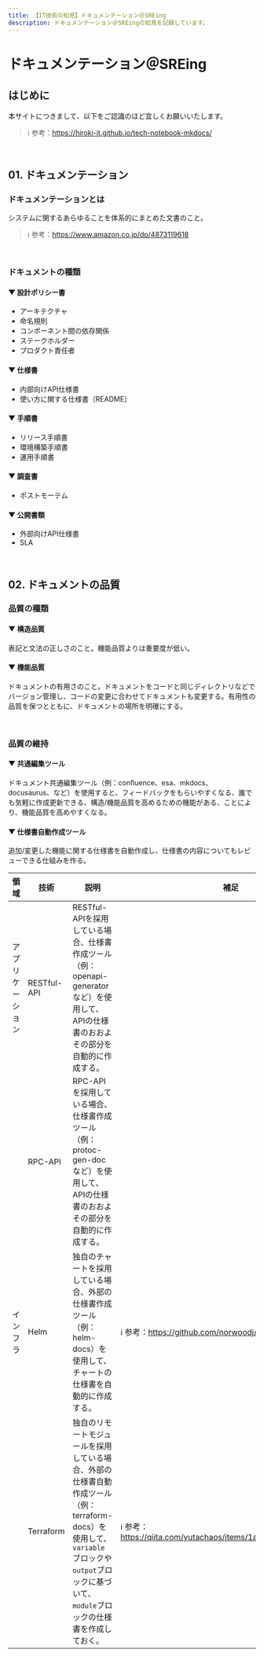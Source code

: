 ```yaml
---
title: 【IT技術の知見】ドキュメンテーション＠SREing
description: ドキュメンテーション＠SREingの知見を記録しています。
---
```


# ドキュメンテーション＠SREing

## はじめに

本サイトにつきまして、以下をご認識のほど宜しくお願いいたします。

> ℹ️ 参考：https://hiroki-it.github.io/tech-notebook-mkdocs/

<br>

## 01. ドキュメンテーション

### ドキュメンテーションとは

システムに関するあらゆることを体系的にまとめた文書のこと。

> ℹ️ 参考：https://www.amazon.co.jp/dp/4873119618

<br>

### ドキュメントの種類

#### ▼ 設計ポリシー書

- アーキテクチャ
- 命名規則
- コンポーネント間の依存関係
- ステークホルダー
- プロダクト責任者

#### ▼ 仕様書

- 内部向けAPI仕様書
- 使い方に関する仕様書（README）

#### ▼ 手順書

- リリース手順書
- 環境構築手順書
- 運用手順書

#### ▼ 調査書

- ポストモーテム

#### ▼ 公開書類

- 外部向けAPI仕様書
- SLA

<br>

## 02. ドキュメントの品質

### 品質の種類

#### ▼ 構造品質

表記と文法の正しさのこと。機能品質よりは重要度が低い。

#### ▼ 機能品質

ドキュメントの有用さのこと。ドキュメントをコードと同じディレクトリなどでバージョン管理し、コードの変更に合わせてドキュメントも変更する。有用性の品質を保つとともに、ドキュメントの場所を明確にする。

<br>

### 品質の維持

#### ▼ 共通編集ツール

ドキュメント共通編集ツール（例：confluence、esa、mkdocs、docusaurus、など）を使用すると、フィードバックをもらいやすくなる、誰でも気軽に作成更新できる、構造/機能品質を高めるための機能がある、ことにより、機能品質を高めやすくなる。

#### ▼ 仕様書自動作成ツール

追加/変更した機能に関する仕様書を自動作成し、仕様書の内容についてもレビューできる仕組みを作る。

| 領域             | 技術        | 説明                                                                                                                               | 補足                                                         |
| ---------------- | ----------- |----------------------------------------------------------------------------------------------------------------------------------| ------------------------------------------------------------ |
| アプリケーション | RESTful-API | RESTful-APIを採用している場合、仕様書作成ツール（例：openapi-generatorなど）を使用して、APIの仕様書のおおよその部分を自動的に作成する。                                              |                                                              |
|                  | RPC-API     | RPC-APIを採用している場合、仕様書作成ツール（例：protoc-gen-docなど）を使用して、APIの仕様書のおおよその部分を自動的に作成する。                                                     |                                                              |
| インフラ         | Helm        | 独自のチャートを採用している場合、外部の仕様書作成ツール（例：helm-docs）を使用して、チャートの仕様書を自動的に作成する。                                                                | ℹ️ 参考：https://github.com/norwoodj/helm-docs                |
|                  | Terraform   | 独自のリモートモジュールを採用している場合、外部の仕様書自動作成ツール（例：terraform-docs）を使用して、```variable```ブロックや```output```ブロックに基づいて、```module```ブロックの仕様書を作成しておく。 | ℹ️ 参考：https://qiita.com/yutachaos/items/1a7f5a93ceaf972c76c6 |

<br>

